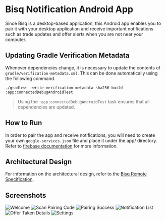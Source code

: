 # Bisq Notification Android App

Since Bisq is a desktop-based application, this Android app enables you to pair it with your desktop
application and receive important notifications such as trade updates and offer alerts when you are
not near your computer.

## Updating Gradle Verification Metadata

Whenever dependencies change, it is necessary to update the contents of
`gradle/verification-metadata.xml`. This can be done automatically using the following command.

```shell
./gradlew --write-verification-metadata sha256 build :app:connectedDebugAndroidTest
```

> Using the `:app:connectedDebugAndroidTest` task ensures that all dependencies are updated.

## How to Run

In order to pair the app and receive notifications, you will need to create your own
`google-services.json` file and place it under the app/ directory. Refer to
[firebase documentation](https://firebase.google.com/docs/android/setup#add-config-file)
for more information.

## Architectural Design

For information on the architectural design, refer to the
[Bisq Remote Specification](https://github.com/bisq-network/bisqremote/wiki/Specification).

## Screenshots

![Welcome](images/welcome.png)
![Scan Pairing Code](images/scan_pairing_code.png)
![Pairing Success](images/pairing_success.png)
![Notification List](images/notification_list.png)
![Offer Taken Details](images/offer_taken_details.png)
![Settings](images/settings.png)
